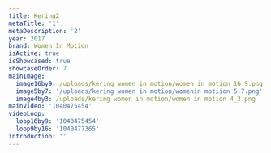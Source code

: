 ```yaml
---
title: Kering2
metaTitle: '1'
metaDescription: '2'
year: 2017
brand: Women In Motion
isActive: true
isShowcased: true
showcaseOrder: 7
mainImage:
  image16by9: /uploads/kering women in motion/women in motion 16_9.png
  image5by7: '/uploads/kering women in motion/womenin motiion 5:7.png'
  image4by3: /uploads/kering women in motion/women in motion 4_3.png
mainVideo: '1040475454'
videoLoop:
  loop16by9: '1040475454'
  loop9by16: '1040477365'
introduction: ''
---
```


